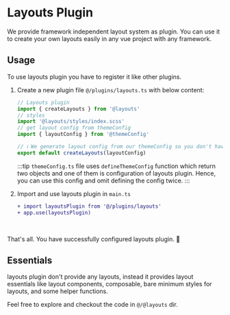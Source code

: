 # Layouts Plugin

We provide framework independent layout system as plugin. You can use it to create your own layouts easily in any vue project with any framework.

## Usage

To use layouts plugin you have to register it like other plugins.

1. Create a new plugin file `@/plugins/layouts.ts` with below content:

    ```ts
    // Layouts plugin
    import { createLayouts } from '@layouts'
    // styles
    import '@layouts/styles/index.scss'
    // get layout config from themeConfig
    import { layoutConfig } from '@themeConfig'

    // ℹ️ We generate layout config from our themeConfig so you don't have to write config twice
    export default createLayouts(layoutConfig)
    ```

    :::tip
    `themeConfig.ts` file uses `defineThemeConfig` function which return two objects and one of them is configuration of layouts plugin. Hence, you can use this config and omit defining the config twice.
    :::

2. Import and use layouts plugin in `main.ts`

    ```diff
    + import layoutsPlugin from '@/plugins/layouts'
    + app.use(layoutsPlugin)
    ```

<br>

That's all. You have successfully configured layouts plugin. 🥳

## Essentials

layouts plugin don't provide any layouts, instead it provides layout essentials like layout components, composable, bare minimum styles for layouts, and some helper functions.

Feel free to explore and checkout the code in `@/@layouts` dir.

